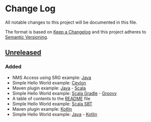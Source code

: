 # Change Log
All notable changes to this project will be documented in this file.

The format is based on [Keep a Changelog](http://keepachangelog.com/)
and this project adheres to [Semantic Versioning](http://semver.org/).

## [Unreleased]
### Added
- NMS Access using SRG example: [Java](003%20NMS%20Access%20using%20SRG/Java) 
- Simple Hello World example: [Ceylon](001%20Simple%20Hello%20World/Ceylon)
- Maven plugin example: [Java](002%20MavenPlugin/Java) - [Scala](002%20MavenPlugin/Scala)
- Simple Hello World example: [Scala Gradle](001%20Simple%20Hello%20World/Scala/Gradle) - [Groovy](001%20Simple%20Hello%20World/Groovy)
- A table of contents to the [README](README.md) file
- Simple Hello World example: [Scala SBT](001%20Simple%20Hello%20World/Scala/SBT)
- Maven plugin example: [Kotlin](002%20MavenPlugin/Kotlin)
- Simple Hello World example: [Java](001%20Simple%20Hello%20World/Java) - [Kotlin](001%20Simple%20Hello%20World/Kotlin)

[Unreleased]: https://github.com/PlateStack/PlateStack/compare/v0.0.0...HEAD
